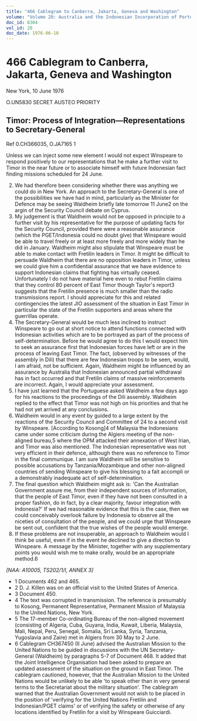 ```yaml
---
title: "466 Cablegram to Canberra, Jakarta, Geneva and Washington"
volume: "Volume 20: Australia and the Indonesian Incorporation of Portuguese Timor, 1974-1976"
doc_id: 8304
vol_id: 20
doc_date: 1976-06-10
---
```


# 466 Cablegram to Canberra, Jakarta, Geneva and Washington

New York, 10 June 1976

O.UN5830 SECRET AUSTEO PRIORITY

## Timor: Process of Integration—Representations to Secretary-General

Ref 0.CH366035, O.JA7165 1

Unless we can inject some new element I would not expect Winspeare to respond positively to our representations that he make a further visit to Timor in the near future or to associate himself with future Indonesian fact finding missions scheduled for 24 June.

  2. We had therefore been considering whether there was anything we could do in New York. An approach to the Secretary-General is one of the possibilities we have had in mind, particularly as the Minister for Defence may be seeing Waldheim briefly late tomorrow 11 June2 on the argin of the Security Council debate on Cyprus.
  3. My judgement is that Waldheim would not be opposed in principle to a further visit by his representative for the purpose of updating facts for the Security Council, provided there were a reasonable assurance (which the PGET/Indonesia could no doubt give) that Winspeare would be able to travel freely or at least more freely and more widely than he did in January. Waldheim might also stipulate that Winspeare must be able to make contact with Fretilin leaders in Timor. It might be difficult to persuade Waldheim that there are no opposition leaders in Timor, unless we could give him a confidential assurance that we have evidence to support Indonesian claims that fighting has virtually ceased. Unfortunately I do not have material here even to rebut Fretilin claims that they control 80 percent of East Timor though Taylor's report3 suggests that the Fretilin presence is much smaller than the radio transmissions report. I should appreciate for this and related contingencies the latest JIO assessment of the situation in East Timor in particular the state of the Fretilin supporters and areas where the guerrillas operate.
  4. The Secretary-General would be much less inclined to instruct Winspeare to go out at short notice to attend functions connected with Indonesian activities which are to be portrayed as part of the process of self-determination. Before he would agree to do this I would expect him to seek an assurance first that Indonesian forces have left or are in the process of leaving East Timor. The fact, (observed by witnesses of the assembly in Dili) that there are few Indonesian troops to be seen, would, I am afraid, not be sufficient. Again, Waldheim might be influenced by an assurance by Australia that Indonesian announced partial withdrawal has in fact occurred and that Fretilin claims of massive reinforcements are incorrect. Again, I would appreciate your assessment.
  5. I have just learned that the Portuguese asked Waldheim a few days ago for his reactions to the proceedings of the Dili assembly. Waldheim replied to the effect that Timor was not high on his priorities and that he had not yet arrived at any conclusions.
  6. Waldheim would in any event by guided to a large extent by the reactions of the Security Council and Committee of 24 to a second visit by Winspeare. [According to Kosong]4 of Malaysia the Indonesians came under some criticism during the Algiers meeting of the non­-aligned bureau,5 where the OPM attacked their annexation of West Irian, and Timor was also mentioned. The Indonesian representative was not very efficient in their defence, although there was no reference to Timor in the final communique. I am sure Waldheim will be sensitive to possible accusations by Tanzania/Mozambique and other non-aligned countries of sending Winspeare to give his blessing to a fait accompli or a demonstrably inadequate act of self­-determination.
  7. The final question which Waldheim might ask is: 'Can the Australian Government assure me, from their independent sources of information, that the people of East Timor, even if they have not been consulted in a proper fashion, do in fact, by a clear majority, favour integration with Indonesia?' If we had reasonable evidence that this is the case, then we could conceivably overlook failure by Indonesia to observe all the niceties of consultation of the people, and we could urge that Winspeare be sent out, confident that the true wishes of the people would emerge.
  8. If these problems are not insuperable, an approach to Waldheim would I think be useful, even if in the event he declined to give a direction to Winspeare. A message by the Minister, together with any supplementary points you would wish me to make orally, would be an appropriate method.6



_[NAA: A10005, TS202/1/l, ANNEX 3]_

  * 1 Documents 462 and 465.
  * 2 D. J. Killen was on an official visit to the United States of America.
  * 3 Document 450.
  * 4 The text was corrupted in transmission. The reference is presumably to Kosong, Permanent Representative, Permanent Mission of Malaysia to the United Nations, New York.
  * 5 The 17-member Co-ordinating Bureau of the non-aligned movement (consisting of Algeria, Cuba, Guyana, India, Kuwait, Liberia, Malaysia, Mali, Nepal, Peru, Senegal, Somalia, Sri Lanka, Syria, Tanzania, Yugoslavia and Zaire) met in Algiers from 30 May to 2 June.
  * 6 Cablegram CH367450 (II June) advised the Australian Mission to the United Nations to be guided in discussions with the UN Secretary-General (Waldheim) by paragraphs 5-7 of Document 468. It added that the Joint Intelligence Organisation had been asked to prepare an updated assessment of the situation on the ground in East Timor. The cablegram cautioned, however, that the Australian Mission to the United Nations would be unlikely to be able 'to speak other than in very general terms to the Secretariat about the military situation'. The cablegram warned that the Australian Government would not wish to be placed in the position of 'verifying for the United Nations Fretilin and Indonesian/PGET claims' or of verifying the safety or otherwise of any locations identified by Fretilin for a visit by Winspeare Guicciardi.


